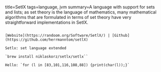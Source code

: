 title=SetlX
tags=language, jvm
summary=A language with support for sets and lists; as set theory is the language of mathematics, many mathematical algorithms that are formulated in terms of set theory have very straightforward implementations in SetlX.
~~~~~~

[Website](https://randoom.org/Software/SetlX/) | [Github](https://github.com/herrmanntom/setlX)

Setlx: set language extended

`brew install niklaskorz/setlx/setlx``

Hello: `for (l in [83,101,116,108,88]) {print(char(l));}`

